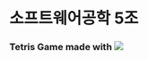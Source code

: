 # 소프트웨어공학 5조


### Tetris Game made with  <img src="https://img.shields.io/badge/Java-007396?style=flat-square&logo=java&logoColor=white"/>
